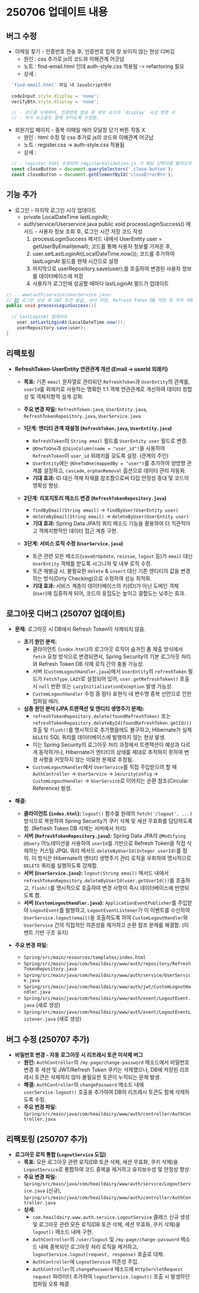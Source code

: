 # 250706 업데이트 내용
## 버그 수정
- 이메일 찾기 - 인증번호 전송 후, 인증번호 입력 창 보이지 않는 현상 디버깅
  - 원인 : css 추가로 js의 코드와 이해관계 어긋남 
  - 노트 : find-email.html 인데 auth-style.css 적용됨 -> refactoring 필요
  - 상세 : 
```javascript
  `find-email.html` 파일 내 JavaScript에서
 
  codeInput.style.display = 'none';
  verifyBtn.style.display = 'none';

  // - 코드를 삭제하여, 인증번호 발송 후 부모 요소의 `display` 속성 변경 시 
  // - 자식 요소들도 함께 보이도록 수정함.
```
- 회원가입 페이지 - 중복 이메일 에러 모달창 닫기 버튼 작동 X
  - 원인 : html 수정 및 css 추가로 js의 코드와 이해관계 어긋남
  - 노트 : register.css -> auth-style.css 적용됨
  - 상세 :
```javascript 
  // - register.html 수정되어 registerValidation.js 가 해당 선택자를 불러오지 못하고 있었음
  const closeButton = document.querySelectors('.close-button');
  const closeButton = document.getElementById('closeErrorBtn');
```
## 기능 추가
- 로그인 - 마지막 로그인 시각 업데이트
  - private LocalDateTime lastLoginAt;
  - auth/service/Userservice.java public void processLoginSuccess() 메서드 - 사용자 정보 조회 후, 로그인 시간 저장 코드 작성  
    1. processLoginSuccess 메서드 내에서 UserEntity user = getUserByEmail(email); 코드를 통해 사용자 정보를 가져온 후,
    2. user.setLastLoginAt(LocalDateTime.now()); 코드를 추가하여 lastLoginAt 필드를 현재 시간으로 설정
    3. 마지막으로 userRepository.save(user);를 호출하여 변경된 사용자 정보를 데이터베이스에 저장 
    4. 사용자가 로그인에 성공할 때마다 lastLoginAt 필드가 업데이트
```java
// ...www\auth\service\UserService.java:
// 3️⃣ 로그인 성공 후 JWT 토큰 발급, 세션 저장, Refresh Token DB 저장 및 쿠키 세팅
public void processLoginSuccess(){
    
  // lastLoginAt 업데이트                                                                                                                                       
    user.setLastLoginAt(LocalDateTime.now());                                                                                                                     
    userRepository.save(user);  
}
```

## 리팩토링
- **RefreshToken-UserEntity 연관관계 개선 (Email -> userId 외래키)**
  - **목표:** 기존 `email` 문자열로 관리되던 `RefreshToken`과 `UserEntity`의 관계를, `userId`를 외래키로 사용하는 명확한 1:1 객체 연관관계로 개선하여 데이터 정합성 및 객체지향적 설계 강화.
  - **주요 변경 파일:** `RefreshToken.java`, `UserEntity.java`, `RefreshTokenRepository.java`, `UserService.java`

  - **1단계: 엔티티 관계 재설정 (`RefreshToken.java`, `UserEntity.java`)**
    - `RefreshToken`의 `String email` 필드를 `UserEntity user` 필드로 변경.
    - `@OneToOne`과 `@JoinColumn(name = "user_id")`을 사용하여 `RefreshToken`이 `user_id` 외래키를 갖도록 설정. (관계의 주인)
    - `UserEntity`에는 `@OneToOne(mappedBy = "user")`를 추가하여 양방향 관계를 설정하고, `cascade`, `orphanRemoval` 옵션으로 데이터 관리 자동화.
    - **기대 효과:** ID 대신 객체 자체를 참조함으로써 타입 안정성 증대 및 코드의 명확성 향상.

  - **2단계: 리포지토리 메소드 변경 (`RefreshTokenRepository.java`)**
    - `findByEmail(String email)` -> `findByUser(UserEntity user)`
    - `deleteByEmail(String email)` -> `deleteByUser(UserEntity user)`
    - **기대 효과:** Spring Data JPA의 쿼리 메소드 기능을 활용하여 더 직관적이고 객체지향적인 데이터 접근 계층 구현.

  - **3단계: 서비스 로직 수정 (`UserService.java`)**
    - 토큰 관련 모든 메소드(`saveOrUpdate`, `reissue`, `logout` 등)가 `email` 대신 `UserEntity` 객체를 받도록 시그니처 및 내부 로직 수정.
    - 토큰 재발급 시, 불필요한 `delete` & `insert` 대신 기존 엔티티의 값을 변경하는 방식(Dirty Checking)으로 수정하여 성능 최적화.
    - **기대 효과:** 서비스 계층이 데이터베이스의 키(ID)가 아닌 도메인 객체(`User`)에 집중하게 되어, 코드의 응집도는 높이고 결합도는 낮추는 효과.

## 로그아웃 디버그 (250707 업데이트)
- **문제:** 로그아웃 시 DB에서 Refresh Token이 삭제되지 않음.
  - **초기 원인 분석:**
    - 클라이언트 (`index.html`)의 로그아웃 로직이 숨겨진 폼 제출 방식에서 `fetch` 요청 방식으로 변경되면서, Spring Security의 기본 로그아웃 처리와 Refresh Token DB 삭제 로직 간의 충돌 가능성.
    - 서버 (`CustomLogoutHandler.java`)에서 `UserEntity`의 `refreshToken` 필드가 `FetchType.LAZY`로 설정되어 있어, `user.getRefreshToken()` 호출 시 `null` 반환 또는 `LazyInitializationException` 발생 가능성.
    - `CustomLogoutHandler` 수정 중 람다 표현식 내 변수명 중복 선언으로 인한 컴파일 에러.
  - **심층 원인 분석 (JPA 트랜잭션 및 엔티티 생명주기 문제):**
    - `refreshTokenRepository.delete(foundRefreshToken)` 또는 `refreshTokenRepository.deleteById(foundRefreshToken.getId())` 호출 및 `flush()`를 명시적으로 추가했음에도 불구하고, Hibernate가 실제 `DELETE` SQL 쿼리를 데이터베이스에 발행하지 않는 현상 발생.
    - 이는 Spring Security의 로그아웃 처리 과정에서 트랜잭션이 예상과 다르게 동작하거나, Hibernate가 엔티티의 상태를 제대로 추적하지 못하여 변경 사항을 커밋하지 않는 미묘한 문제로 추정됨.
    - `CustomLogoutHandler`에서 `UserService`를 직접 주입받으려 할 때 `AuthController` -> `UserService` -> `SecurityConfig` -> `CustomLogoutHandler` -> `UserService`로 이어지는 순환 참조(Circular Reference) 발생.

- **해결:**
  - **클라이언트 (`index.html`):** `logout()` 함수를 원래의 `fetch('/logout', ...)` 방식으로 복원하여 Spring Security가 쿠키 삭제 및 세션 무효화를 담당하도록 함. (Refresh Token DB 삭제는 서버에서 처리)
  - **서버 (`RefreshTokenRepository.java`):** Spring Data JPA의 `@Modifying @Query` 어노테이션을 사용하여 `userId`를 기반으로 Refresh Token을 직접 삭제하는 커스텀 JPQL 쿼리 메서드 `deleteByUserId(Integer userId)`를 정의. 이 방식은 Hibernate의 엔티티 생명주기 관리 로직을 우회하여 명시적으로 `DELETE` 쿼리를 실행하도록 강제함.
  - **서버 (`UserService.java`):** `logout(String email)` 메서드 내에서 `refreshTokenRepository.deleteByUserId(user.getUserId())`를 호출하고, `flush()`를 명시적으로 호출하여 변경 사항이 즉시 데이터베이스에 반영되도록 함.
  - **서버 (`CustomLogoutHandler.java`):** `ApplicationEventPublisher`를 주입받아 `LogoutEvent`를 발행하고, `LogoutEventListener`가 이 이벤트를 수신하여 `UserService.logout(email)`을 호출하도록 하여 `CustomLogoutHandler`와 `UserService` 간의 직접적인 의존성을 제거하고 순환 참조 문제를 해결함. (이벤트 기반 구조 유지)

- **주요 변경 파일:**
  - `Spring/src/main/resources/templates/index.html`
  - `Spring/src/main/java/com/heaildairy/www/auth/repository/RefreshTokenRepository.java`
  - `Spring/src/main/java/com/heaildairy/www/auth/service/UserService.java`
  - `Spring/src/main/java/com/heaildairy/www/auth/jwt/CustomLogoutHandler.java`
  - `Spring/src/main/java/com/heaildairy/www/auth/event/LogoutEvent.java` (새로 생성)
  - `Spring/src/main/java/com/heaildairy/www/auth/event/LogoutEventListener.java` (새로 생성)

## 버그 수정 (250707 추가)
- **비밀번호 변경 - 자동 로그아웃 시 리프레시 토큰 미삭제 버그**
  - **원인:** `AuthController`의 `/my-page/change-password` 메소드에서 비밀번호 변경 후 세션 및 JWT/Refresh Token 쿠키는 삭제했으나, DB에 저장된 리프레시 토큰은 삭제하지 않아 불필요한 토큰이 누적되는 문제 발생.
  - **해결:** `AuthController`의 `changePassword` 메소드 내에 `userService.logout()` 호출을 추가하여 DB의 리프레시 토큰도 함께 삭제하도록 수정.
  - **주요 변경 파일:** `Spring/src/main/java/com/heaildairy/www/auth/controller/AuthController.java`

## 리팩토링 (250707 추가)
- **로그아웃 로직 통합 (`LogoutService` 도입)**
  - **목표:** 모든 로그아웃 관련 로직(DB 토큰 삭제, 세션 무효화, 쿠키 삭제)을 `LogoutService`로 통합하여 코드 중복을 제거하고 유지보수성 및 안정성 향상.
  - **주요 변경 파일:** `Spring/src/main/java/com/heaildairy/www/auth/service/LogoutService.java` (신규), `Spring/src/main/java/com/heaildairy/www/auth/controller/AuthController.java`
  - **상세:**
    - `com.heaildairy.www.auth.service.LogoutService` 클래스 신규 생성 및 로그아웃 관련 모든 로직(DB 토큰 삭제, 세션 무효화, 쿠키 삭제)을 `logout()` 메소드 내에 구현.
    - `AuthController`의 `/user/logout` 및 `/my-page/change-password` 메소드 내에 중복되던 로그아웃 처리 로직을 제거하고, `logoutService.logout(request, response)` 호출로 대체.
    - `AuthController`에 `LogoutService` 의존성 주입.
    - `AuthController`의 `changePassword` 메소드에 `HttpServletRequest request` 파라미터 추가하여 `logoutService.logout()` 호출 시 발생하던 컴파일 오류 해결.
